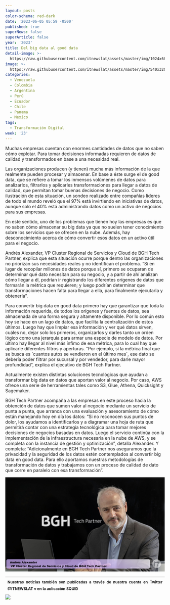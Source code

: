 ```yaml
---
layout: posts
color-schema: red-dark
date: '2023-06-05 05:59 -0500'
published: true
superNews: false
superArticle: false
year: '2023'
title: Del big data al good data
detail-image: >-
  https://raw.githubusercontent.com/itnewslat/assets/master/img/1024x680/Andres-Alexander-g.jpg
image: >-
  https://raw.githubusercontent.com/itnewslat/assets/master/img/540x320/Andres-Alexander-p.jpg
categories:
  - Venezuela
  - Colombia
  - Argentina
  - Perú
  - Ecuador
  - Chile
  - Panama
  - Mexico
tags:
  - Transformación Digital
week: '23'
---
```

Muchas empresas cuentan con enormes cantidades de datos que no saben cómo explotar. Para tomar decisiones informadas requieren de datos de calidad y transformados en base a una necesidad real.

Las organizaciones producen (y tienen) mucha más información de la que realmente pueden procesar y almacenar. En base a éste surge el de good data, que se refiere a tomar los inmensos volúmenes de datos para analizarlos, filtrarlos y aplicarles transformaciones para llegar a datos de calidad, que permitan tomar buenas decisiones de negocio. Como ilustración de esta situación, un sondeo realizado entre compañías líderes de todo el mundo reveló que el 97% está invirtiendo en iniciativas de datos, aunque solo el 40% está administrando datos como un activo de negocios para sus empresas.

En este sentido, uno de los problemas que tienen hoy las empresas es que no saben   cómo almacenar su big data ya que no suelen tener conocimiento sobre los servicios que se ofrecen en la nube. Además, hay desconocimiento acerca de cómo convertir esos datos en un activo útil para el negocio.

 Andrés Alexander, VP Cluster Regional de Servicios y Cloud de BGH Tech Partner, explica que esta situación ocurre porque dentro las organizaciones no priorizan sus necesidades reales y no identifican el problema. “Si en lugar de recopilar millones de datos porque sí, primero se ocuparan de determinar qué dato necesitan para su negocio, y a partir de ahí analizan cómo llegar a él, podrían ir registrando los diferentes orígenes de datos que formarán la métrica que requieren;  y luego podrían determinar que transformaciones hacen falta para llegar a ella, para finalmente ejecutarla y obtenerla”.

Para convertir big data en good data primero hay que garantizar que toda la información requerida, de todos los orígenes y fuentes de datos, sea almacenada de una forma segura y altamente disponible. Por lo común esto hoy se hace en un lago de datos, que facilita la  centralización de estos últimos. Luego hay que limpiar esa información y ver qué datos sirven, cuáles no, dejar solo los primeros, organizarlos y darles tanto un orden lógico como  una jerarquía para armar una especie de modelo de datos. Por último hay  llegar al nivel más ínfimo de esa métrica, para lo cual hay que aplicarle diferentes filtros y aperturas. “Por ejemplo, si la métrica final que se busca es `cuantos autos se vendieron en el último mes´, ese dato se debería poder filtrar por sucursal y por vendedor, para darle mayor profundidad”, explica el ejecutivo de BGH Tech Partner.

Actualmente existen distintas soluciones tecnológicas que ayudan a transformar big data en datos que aportan valor al negocio. Por caso, AWS ofrece una serie de herramientas tales como S3, Glue, Athena, Quicksight y Sagemaker.

BGH Tech Partner acompaña a las empresas en este proceso hacia la obtención de datos que sumen valor al negocio mediante un servicio de punta a punta, que arranca con una evaluación y asesoramiento de cómo están manejando hoy en día los datos: “Si no reconocen sus puntos de dolor, los ayudamos a identificarlos y a diagramar una hoja de ruta que permitirá contar con una estrategia tecnológica para tomar mejores decisiones de negocios  basadas en datos. Luego el servicio continúa con la implementación de la infraestructura necesaria en la nube de AWS, y se completa con la instancia de gestión y optimización”, detalla Alexander. Y completa: “Adicionalmente en BGH Tech Partner nos aseguramos que la privacidad y la seguridad de los datos estén contemplados al convertir big data en good data. Para ello aportamos nuestras metodologías de transformación de datos y trabajamos con un proceso de calidad de dato que corre en paralelo con esa transformación”.

![](https://raw.githubusercontent.com/itnewslat/assets/master/img/540x320/Andres-Alexander-p.jpg)

<table style="height: 42px;" width="569">
<tbody>
<tr>
<td style="text-align: justify;"><sub><strong>Nuestras noticias también son publicadas a través de nuestra cuenta en Twitter <a href="https://twitter.com/itnewslat?lang=es">@ITNEWSLAT</a> y en la aplicación <a href="https://squidapp.co/en/">SQUID</a></strong></sub></td>
</tr>
</tbody>
</table>
<img src="https://tracker.metricool.com/c3po.jpg?hash=56f88a41e39ab42c063cc51676587a04"/>